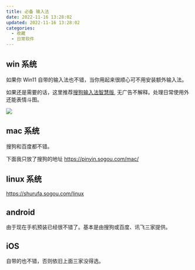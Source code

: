 ```yaml
---
title: 必备 输入法
date: 2022-11-16 13:28:02
updated: 2022-11-16 13:28:02
categories:
  - 收藏
  - 日常软件
---
```


## win 系统

如果你 Win11 自带的输入法也不错，当你用起来很顺心可不用安装额外输入法。

如果还是需要的话，这里推荐[搜狗输入法智慧版](https://pinyin.sogou.com/zhihui/), 无广告不解释。处理日常使用外还能表情斗图。

![](https://upload-images.jianshu.io/upload_images/1662509-fb48650d650984ec.png?imageMogr2/auto-orient/strip%7CimageView2/2/w/1240)

## mac 系统

搜狗和百度都不错。

下面我只放了搜狗的地址
<https://pinyin.sogou.com/mac/>

## linux 系统

<https://shurufa.sogou.com/linux>

## android

由于现在手机预装已经很不错了。基本是由搜狗或百度、讯飞三家提供。

## iOS

自带的也不错，否则依旧上面三家没得选。
